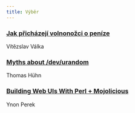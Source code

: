```yaml
---
title: Výběr
---
```


### [Jak přicházejí volnonožci o peníze](http://navolnenoze.cz/blog/penize/)
Vítězslav Válka

### [Myths about /dev/urandom](https://www.2uo.de/myths-about-urandom/)
Thomas Hühn

### [Building Web UIs With Perl + Mojolicious](https://www.ynonperek.com/2017/09/28/perl-mojolicious-web-development/)
Ynon Perek
